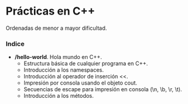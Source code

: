 # Prácticas en C++

Ordenadas de menor a mayor dificultad.

### Indice
- **/hello-world**. Hola mundo en C++.
    - Estructura básica de cualquier programa en C++.
    - Introducción a los namespaces.
    - Introducción al operador de inserción <<.
    - Impresión por consola usando el objeto cout.
    - Secuencias de escape para impresión en consola (\n, \b, \r, \t).
    - Introducción a los métodos.
